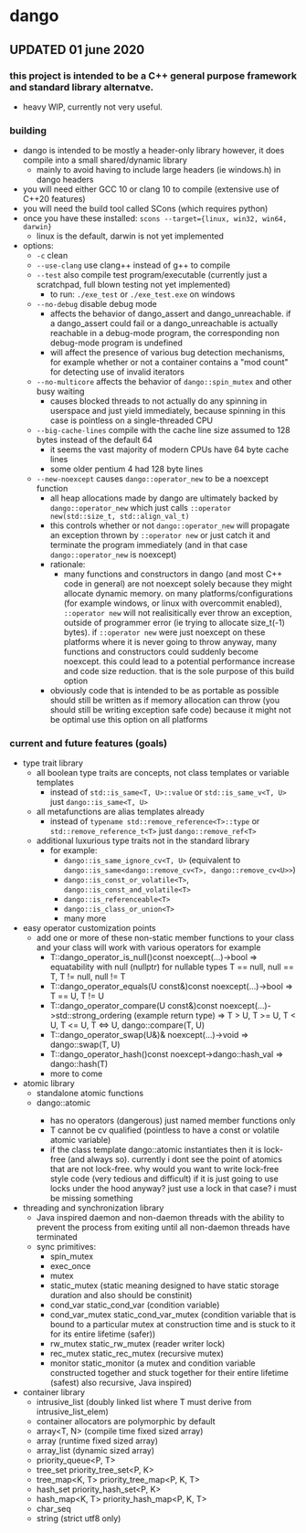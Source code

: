 # dango
## UPDATED 01 june 2020
### this project is intended to be a C++ general purpose framework and standard library alternatve.
  - heavy WIP, currently not very useful.

### building
  - dango is intended to be mostly a header-only library however, it does compile into a small shared/dynamic library
    - mainly to avoid having to include large headers (ie windows.h) in dango headers
  - you will need either GCC 10 or clang 10 to compile (extensive use of C++20 features)
  - you will need the build tool called SCons (which requires python)
  - once you have these installed: `scons --target={linux, win32, win64, darwin}`
    - linux is the default, darwin is not yet implemented
  - options:
    - `-c` clean
    - `--use-clang` use clang++ instead of g++ to compile
    - `--test` also compile test program/executable (currently just a scratchpad, full blown testing not yet implemented)
      - to run: `./exe_test` or `./exe_test.exe` on windows
    - `--no-debug` disable debug mode
      - affects the behavior of dango_assert and dango_unreachable. if a dango_assert could fail or a dango_unreachable 
        is actually reachable in a debug-mode program, the corresponding non debug-mode program is undefined
      - will affect the presence of various bug detection mechanisms, for example whether or not a container contains 
        a "mod count" for detecting use of invalid iterators
    - `--no-multicore` affects the behavior of `dango::spin_mutex` and other busy waiting
      - causes blocked threads to not actually do any spinning in userspace and just yield immediately,
        because spinning in this case is pointless on a single-threaded CPU
    - `--big-cache-lines` compile with the cache line size assumed to 128 bytes instead of the default 64
      - it seems the vast majority of modern CPUs have 64 byte cache lines
      - some older pentium 4 had 128 byte lines
    - `--new-noexcept` causes `dango::operator_new` to be a noexcept function
      - all heap allocations made by dango are ultimately backed by `dango::operator_new` which just calls `::operator new(std::size_t, std::align_val_t)`
      - this controls whether or not `dango::operator_new` will propagate an exception thrown by `::operator new` 
        or just catch it and terminate the program immediately (and in that case `dango::operator_new` is noexcept)
      - rationale:
        - many functions and constructors in dango (and most C++ code in general) are not noexcept solely because they might allocate dynamic
          memory. on many platforms/configurations (for example windows, or linux with overcommit enabled), `::operator new` will not 
          realisitically ever throw an exception, outside of programmer error (ie trying to allocate size_t(-1) bytes). if `::operator new` 
          were just noexcept on these platforms where it is never going to throw anyway, many functions and constructors could suddenly
          become noexcept. this could lead to a potential performance increase and code size reduction. that is the sole purpose of this
          build option
      - obviously code that is intended to be as portable as possible should still be written as if memory allocation can throw (you should 
        still be writing exception safe code) because it might not be optimal use this option on all platforms
### current and future features (goals)
  - type trait library
    - all boolean type traits are concepts, not class templates or variable templates
      - instead of `std::is_same<T, U>::value` or `std::is_same_v<T, U>` just `dango::is_same<T, U>`
    - all metafunctions are alias templates already
      - instead of `typename std::remove_reference<T>::type` or `std::remove_reference_t<T>` just `dango::remove_ref<T>`
    - additional luxurious type traits not in the standard library
      - for example:
        - `dango::is_same_ignore_cv<T, U>` (equivalent to `dango::is_same<dango::remove_cv<T>, dango::remove_cv<U>>`)
        - `dango::is_const_or_volatile<T>`, `dango::is_const_and_volatile<T>`
        - `dango::is_referenceable<T>`
        - `dango::is_class_or_union<T>`
        - many more
  - easy operator customization points
    - add one or more of these non-static member functions to your class and your class will work with various operators for example
      - T::dango_operator_is_null()const noexcept(...)->bool => equatability with null (nullptr) for nullable types T == null, null == T, T != null, null != T
      - T::dango_operator_equals(U const&)const noexcept(...)->bool => T == U, T != U 
      - T::dango_operator_compare(U const&)const noexcept(...)->std::strong_ordering (example return type) => T > U, T >= U, T < U, T <= U, T <=> U, dango::compare(T, U)
      - T::dango_operator_swap(U&)& noexcept(...)->void => dango::swap(T, U)
      - T::dango_operator_hash()const noexcept->dango::hash_val => dango::hash(T)
      - more to come
  - atomic library
    - standalone atomic functions
    - dango::atomic<T> 
      - has no operators (dangerous) just named member functions only
      - T cannot be cv qualified (pointless to have a const or volatile atomic variable)
      - if the class template dango::atomic<T> instantiates then it is lock-free (and always so). currently i dont see the point of atomics that are
        not lock-free. why would you want to write lock-free style code (very tedious and difficult) if it is just going to use locks under the hood 
        anyway? just use a lock in that case? i must be missing something
  - threading and synchronization library
    - Java inspired daemon and non-daemon threads with the ability to prevent the process from exiting until
      all non-daemon threads have terminated
    - sync primitives:
      - spin_mutex
      - exec_once
      - mutex
      - static_mutex (static meaning designed to have static storage duration and also should be constinit)
      - cond_var static_cond_var (condition variable) 
      - cond_var_mutex static_cond_var_mutex (condition variable that is bound to a particular mutex at construction time and is stuck to it
        for its entire lifetime (safer))
      - rw_mutex static_rw_mutex (reader writer lock)
      - rec_mutex static_rec_mutex (recursive mutex)
      - monitor static_monitor (a mutex and condition variable constructed together and stuck together for their entire lifetime (safest)
        also recursive, Java inspired)
  - container library
    - intrusive_list<T> (doubly linked list where T must derive from intrusive_list_elem<T>)
    - container allocators are polymorphic by default
    - array<T, N> (compile time fixed sized array)
    - array<T> (runtime fixed sized array)
    - array_list<T> (dynamic sized array)
    - priority_queue<P, T>
    - tree_set<K> priority_tree_set<P, K>
    - tree_map<K, T> priority_tree_map<P, K, T>
    - hash_set<K> priority_hash_set<P, K>
    - hash_map<K, T> priority_hash_map<P, K, T>
    - char_seq<C>
    - string (strict utf8 only)
    
